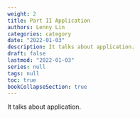 ```yaml
---
weight: 2
title: Part II Application
authors: Lenny Lin
categories: category
date: "2022-01-03"
description: It talks about application.
draft: false
lastmod: "2022-01-03"
series: null
tags: null
toc: true
bookCollapseSection: true
---
```


It talks about application.

<!--more-->

